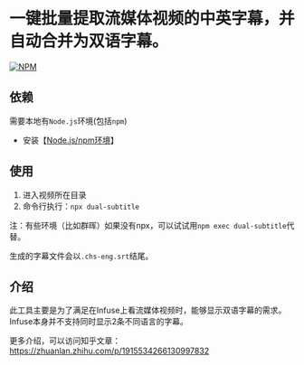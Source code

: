 # 一键批量提取流媒体视频的中英字幕，并自动合并为双语字幕。
[![NPM](https://nodei.co/npm/dual-subtitle.png?downloads=true)](https://www.npmjs.com/package/dual-subtitle)

## 依赖
需要本地有`Node.js`环境(包括`npm`)

* 安装【[Node.js/npm环境](https://nodejs.org/zh-cn/)】

## 使用

1. 进入视频所在目录
2. 命令行执行：`npx dual-subtitle`

注：有些环境（比如群晖）如果没有npx，可以试试用`npm exec dual-subtitle`代替。

生成的字幕文件会以`.chs-eng.srt`结尾。

## 介绍
此工具主要是为了满足在Infuse上看流媒体视频时，能够显示双语字幕的需求。Infuse本身并不支持同时显示2条不同语言的字幕。

更多介绍，可以访问知乎文章：https://zhuanlan.zhihu.com/p/1915534266130997832
